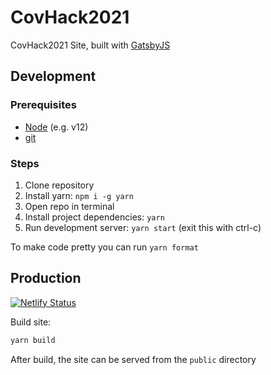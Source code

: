 # CovHack2021

CovHack2021 Site, built with [GatsbyJS](https://www.gatsbyjs.org)

## Development

### Prerequisites

- [Node](https://nodejs.org/en/download/) (e.g. v12)
- [git](https://git-scm.com/downloads)

### Steps

1. Clone repository
2. Install yarn: `npm i -g yarn`
3. Open repo in terminal
4. Install project dependencies: `yarn`
5. Run development server: `yarn start` (exit this with ctrl-c)

To make code pretty you can run `yarn format`

## Production

[![Netlify Status](https://api.netlify.com/api/v1/badges/4efe1bf6-42af-40ed-9bf6-cbdd12833b2b/deploy-status)](https://app.netlify.com/sites/covhack2021/deploys)

Build site:

```sh
yarn build
```

After build, the site can be served from the `public` directory

